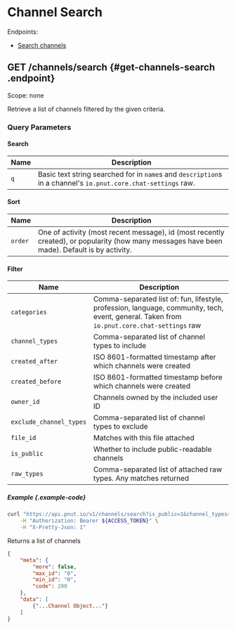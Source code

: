 # Channel Search

Endpoints:

* [Search channels](#get-channels-search)


## <span class="method method-get">GET</span> /channels/search {#get-channels-search .endpoint}

Scope: <span class="endpoint-meta">none</span>

Retrieve a list of channels filtered by the given criteria.

### Query Parameters

#### Search

Name|Description
-|-
`q`|Basic text string searched for in `name`s and `description`s in a channel's `io.pnut.core.chat-settings` raw.

#### Sort

Name|Description
-|-
`order`|One of activity (most recent message), id (most recently created), or popularity (how many messages have been made). Default is by activity.

#### Filter

Name|Description
-|-
`categories`|Comma-separated list of: fun, lifestyle, profession, language, community, tech, event, general. Taken from `io.pnut.core.chat-settings` raw
`channel_types`|Comma-separated list of channel types to include
`created_after`|ISO 8601-formatted timestamp after which channels were created
`created_before`|ISO 8601-formatted timestamp before which channels were created
`owner_id`|Channels owned by the included user ID
`exclude_channel_types`|Comma-separated list of channel types to exclude
`file_id`|Matches with this file attached
`is_public`|Whether to include public-readable channels
`raw_types`|Comma-separated list of attached raw types. Any matches returned

##### Example {.example-code}

```bash
curl "https://api.pnut.io/v1/channels/search?is_public=1&channel_types=io.pnut.core.chat&categories=fun" \
    -H "Authorization: Bearer ${ACCESS_TOKEN}" \
    -H "X-Pretty-Json: 1"
```

Returns a list of channels

```json
{
    "meta": {
        "more": false,
        "max_id": "0",
        "min_id": "0",
        "code": 200
    },
    "data": [
        {"...Channel Object..."}
    ]
}
```